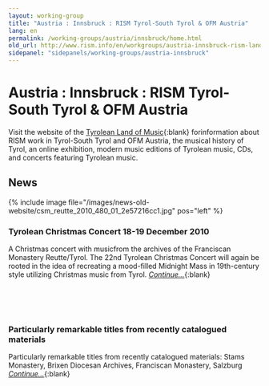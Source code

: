 ```yaml
---
layout: working-group
title: "Austria : Innsbruck : RISM Tyrol-South Tyrol & OFM Austria"
lang: en
permalink: /working-groups/austria/innsbruck/home.html
old_url: http://www.rism.info/en/workgroups/austria-innsbruck-rism-landesleitung-tirol-suedtirol-ofm-austria/home.html
sidepanel: "sidepanels/working-groups/austria-innsbruck"
---
```


# Austria : Innsbruck : RISM Tyrol-South Tyrol & OFM Austria

Visit the website of the [Tyrolean Land of Music](http://www.musikland-tirol.at/){:blank} forinformation about RISM work in Tyrol-South Tyrol and OFM Austria, the musical history of Tyrol, an online exhibition, modern music editions of Tyrolean music, CDs, and concerts featuring Tyrolean music.

## News

{% include image file="/images/news-old-website/csm_reutte_2010_480_01_2e57216cc1.jpg" pos="left" %}

### Tyrolean Christmas Concert 18-19 December 2010

A Christmas concert with musicfrom the archives of the Franciscan Monastery Reutte/Tyrol. The 22nd Tyrolean Christmas Concert will again be rooted in the idea of recreating a mood-filled Midnight Mass in 19th-century style utilizing Christmas music from Tyrol. [_Continue..._](/events/2010/12/12/tyrolean-christmas-concert-1819-december-2010.html){:blank}  
&nbsp;  
&nbsp;  
&nbsp;  
&nbsp; 

### Particularly remarkable titles from recently catalogued materials

Particularly remarkable titles from recently catalogued materials: Stams Monastery, Brixen Diocesan Archives, Franciscan Monastery, Salzburg [_Continue..._](working-groups/austria/innsbruck/ofm.html){:blank}

